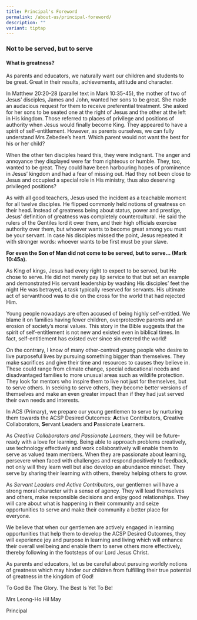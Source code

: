 ```yaml
---
title: Principal's Foreword
permalink: /about-us/principal-foreword/
description: ""
variant: tiptap
---
```

<h3><strong>Not to be served, but to serve</strong></h3>
<h4><strong>What is greatness?&nbsp;</strong></h4>
<p>As parents and educators, we naturally want our children and students
to be great. Great in their results, achievements, attitude and character.</p>
<p></p>
<p>In Matthew 20:20-28 (parallel text in Mark 10:35-45), the mother of two
of Jesus’ disciples, James and John, wanted her sons to be great. She made
an audacious request for them to receive preferential treatment. She asked
for her sons to be seated one at the right of Jesus and the other at the
left in His kingdom. Those referred to places of privilege and positions
of authority when Jesus would finally become King. They appeared to have
a spirit of self-entitlement. However, as parents ourselves, we can fully
understand Mrs Zebedee’s heart. Which parent would not want the best for
his or her child?</p>
<p></p>
<p>When the other ten disciples heard this, they were indignant. The anger
and annoyance they displayed were far from righteous or humble. They, too,
wanted to be great. They could have been harbouring hopes of prominence
in Jesus’ kingdom and had a fear of missing out. Had they not been close
to Jesus and occupied a special role in His ministry, thus also deserving
privileged positions?</p>
<p></p>
<p>As with all good teachers, Jesus used the incident as a teachable moment
for all twelve disciples. He flipped commonly held notions of greatness
on their head. Instead of greatness being about status, power and prestige,
Jesus’ definition of greatness was completely countercultural. He said
the rulers of the Gentiles lord it over them, and their high officials
exercise authority over them, but whoever wants to become great among you
must be your servant. In case his disciples missed the point, Jesus repeated
it with stronger words: whoever wants to be first must be your slave.</p>
<p></p>
<p><strong>For even the Son of Man did not come to be served, but to serve… (Mark 10:45a).</strong>
</p>
<p></p>
<p>As King of kings, Jesus had every right to expect to be served, but He
chose to serve. He did not merely pay lip service to that but set an example
and demonstrated His servant leadership by washing His disciples’ feet
the night He was betrayed, a task typically reserved for servants. His
ultimate act of servanthood was to die on the cross for the world that
had rejected Him.&nbsp;</p>
<p></p>
<p>Young people nowadays are often accused of being highly self-entitled.
We blame it on families having fewer children, overprotective parents and
an erosion of society’s moral values. This story in the Bible suggests
that the spirit of self-entitlement is not new and existed even in biblical
times. In fact, self-entitlement has existed ever since sin entered the
world!</p>
<p></p>
<p>On the contrary, I know of many other-centred young people who desire
to live purposeful lives by pursuing something bigger than themselves.
They make sacrifices and give their time and resources to causes they believe
in. These could range from climate change, special educational needs and
disadvantaged families to more unusual areas such as wildlife protection.
They look for mentors who inspire them to live not just for themselves,
but to serve others. In seeking to serve others, they become better versions
of themselves and make an even greater impact than if they had just served
their own needs and interests.</p>
<p></p>
<p>In ACS (Primary), we prepare our young gentlemen to serve by nurturing
them towards the ACSP Desired Outcomes: <strong>A</strong>ctive Contributors, <strong>C</strong>reative
Collaborators, <strong>S</strong>ervant Leaders and <strong>P</strong>assionate
Learners.</p>
<p></p>
<p>As <em>Creative Collaborators and Passionate Learners</em>, they will be
future-ready with a love for learning. Being able to approach problems
creatively, use technology effectively and work collaboratively will enable
them to serve as valued team members. When they are passionate about learning,
persevere when faced with challenges and respond positively to feedback,
not only will they learn well but also develop an abundance mindset. They
serve by sharing their learning with others, thereby helping others to
grow.</p>
<p></p>
<p>As <em>Servant Leaders and Active Contributors</em>, our gentlemen will
have a strong moral character with a sense of agency. They will lead themselves
and others, make responsible decisions and enjoy good relationships. They
will care about what is happening in their community and seize opportunities
to serve and make their community a better place for everyone.</p>
<p></p>
<p>We believe that when our gentlemen are actively engaged in learning opportunities
that help them to develop the ACSP Desired Outcomes, they will experience
joy and purpose in learning and living which will enhance their overall
wellbeing and enable them to serve others more effectively, thereby following
in the footsteps of our Lord Jesus Christ.</p>
<p></p>
<p>As parents and educators, let us be careful about pursuing worldly notions
of greatness which may hinder our children from fulfilling their true potential
of greatness in the kingdom of God!</p>
<p>To God Be The Glory. The Best Is Yet To Be!</p>
<p>Mrs Leong-Ho Hil May</p>
<p>Principal</p>
<p></p>
<p></p>
<p></p>
